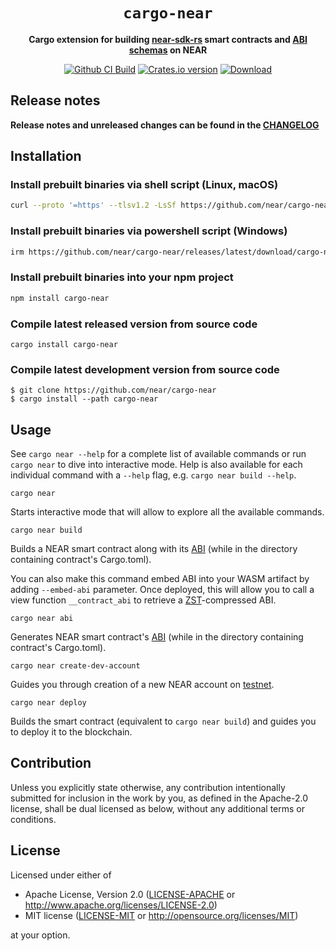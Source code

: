 <!-- markdownlint-disable MD014 -->

<div align="center">

  <h1><code>cargo-near</code></h1>

  <p>
    <strong>Cargo extension for building <a href="https://github.com/near/near-sdk-rs">near-sdk-rs</a> smart contracts and <a href="https://github.com/near/abi">ABI schemas</a> on NEAR</strong>
  </p>

  <p>
    <a href="https://github.com/near/cargo-near/actions/workflows/test.yml?query=branch%3Amain"><img src="https://github.com/near/cargo-near/actions/workflows/test.yml/badge.svg" alt="Github CI Build" /></a>
    <a href="https://crates.io/crates/cargo-near"><img src="https://img.shields.io/crates/v/cargo-near.svg?style=flat-square" alt="Crates.io version" /></a>
    <a href="https://crates.io/crates/cargo-near"><img src="https://img.shields.io/crates/d/cargo-near.svg?style=flat-square" alt="Download" /></a>
  </p>

</div>

## Release notes

**Release notes and unreleased changes can be found in the [CHANGELOG](CHANGELOG.md)**

## Installation

### Install prebuilt binaries via shell script (Linux, macOS)

```sh
curl --proto '=https' --tlsv1.2 -LsSf https://github.com/near/cargo-near/releases/latest/download/cargo-near-installer.sh | sh
```

### Install prebuilt binaries via powershell script (Windows)

```sh
irm https://github.com/near/cargo-near/releases/latest/download/cargo-near-installer.ps1 | iex
```

### Install prebuilt binaries into your npm project

```sh
npm install cargo-near
```

### Compile latest released version from source code

```console
cargo install cargo-near
```

### Compile latest development version from source code

```console
$ git clone https://github.com/near/cargo-near
$ cargo install --path cargo-near
```

## Usage

See `cargo near --help` for a complete list of available commands or run `cargo near` to dive into interactive mode. Help is also available for each individual command with a `--help` flag, e.g. `cargo near build --help`.

```console
cargo near
```

Starts interactive mode that will allow to explore all the available commands.

```console
cargo near build
```

Builds a NEAR smart contract along with its [ABI](https://github.com/near/abi) (while in the directory containing contract's Cargo.toml).

You can also make this command embed ABI into your WASM artifact by adding `--embed-abi` parameter. Once deployed, this will allow you to call a view function `__contract_abi` to retrieve a [ZST](https://facebook.github.io/zstd/)-compressed ABI.

```console
cargo near abi
```

Generates NEAR smart contract's [ABI](https://github.com/near/abi) (while in the directory containing contract's Cargo.toml).

```console
cargo near create-dev-account
```

Guides you through creation of a new NEAR account on [testnet](https://explorer.testnet.near.org).

```console
cargo near deploy
```

Builds the smart contract (equivalent to `cargo near build`) and guides you to deploy it to the blockchain.


## Contribution

Unless you explicitly state otherwise, any contribution intentionally submitted
for inclusion in the work by you, as defined in the Apache-2.0 license, shall be
dual licensed as below, without any additional terms or conditions.

## License

Licensed under either of

* Apache License, Version 2.0
   ([LICENSE-APACHE](LICENSE-APACHE) or <http://www.apache.org/licenses/LICENSE-2.0>)
* MIT license
   ([LICENSE-MIT](LICENSE-MIT) or <http://opensource.org/licenses/MIT>)

at your option.
